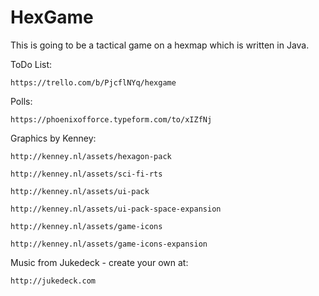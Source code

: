 # HexGame

This is going to be a tactical game on a hexmap which is written in Java.

ToDo List:
  
	https://trello.com/b/PjcflNYq/hexgame

Polls:

	https://phoenixofforce.typeform.com/to/xIZfNj

Graphics by Kenney:

	http://kenney.nl/assets/hexagon-pack

	http://kenney.nl/assets/sci-fi-rts

	http://kenney.nl/assets/ui-pack

	http://kenney.nl/assets/ui-pack-space-expansion

	http://kenney.nl/assets/game-icons

	http://kenney.nl/assets/game-icons-expansion
	
Music from Jukedeck - create your own at:
		
	http://jukedeck.com
